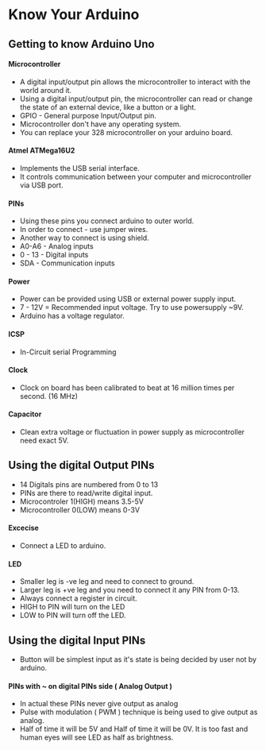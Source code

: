 # Know Your Arduino

## Getting to know Arduino Uno 

#### Microcontroller 
* A digital input/output pin allows the microcontroller to interact with the world around it. 
* Using a digital input/output pin, the microcontroller can read or change the state of an external device, like a button or a light. 
* GPIO - General purpose Input/Output pin. 
* Microcontroller don't have any operating system. 
* You can replace your 328 microcontroller on your arduino board. 

#### Atmel ATMega16U2
* Implements the USB serial interface. 
* It controls communication between your computer and microcontroller via USB port. 

#### PINs
* Using these pins you connect arduino to outer world. 
* In order to connect - use jumper wires. 
* Another way to connect is using shield.
* A0-A6 - Analog inputs
* 0 - 13 - Digital inputs
* SDA - Communication inputs

#### Power
* Power can be provided using USB or external power supply input. 
* 7 - 12V = Recommended input voltage. Try to use powersupply ~9V. 
* Arduino has a voltage regulator. 

#### ICSP 
* In-Circuit serial Programming

#### Clock
* Clock on board has been calibrated to beat at 16 million times per second. (16 MHz) 

#### Capacitor
* Clean extra voltage or fluctuation in power supply as microcontroller need exact 5V. 

## Using the digital Output PINs
* 14 Digitals pins are numbered from 0 to 13
* PINs are there to read/write digital input. 
* Microcontroler 1(HIGH) means 3.5-5V 
* Microcontroller 0(LOW) means 0-3V

#### Excecise 
* Connect a LED to arduino.

#### LED
* Smaller leg is -ve leg and need to connect to ground. 
* Larger leg is +ve leg and you need to connect it any PIN from 0-13. 
* Always connect a register in circuit. 
* HIGH to PIN will turn on the LED
* LOW to PIN will turn off the LED. 

## Using the digital Input PINs
* Button will be simplest input as it's state is being decided by user not by arduino. 

#### PINs with ~ on digital PINs side ( Analog Output ) 
* In actual these PINs never give output as analog
* Pulse with modulation ( PWM ) technique is being used to give output as analog. 
* Half of time it will be 5V and Half of time it will be 0V. It is too fast and human eyes will see LED as half as brightness. 








